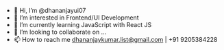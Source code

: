 - 👋 Hi, I’m @dhananjayui07
- 👀 I’m interested in Frontend/UI Development
- 🌱 I’m currently learning JavaScript with React JS
- 💞️ I’m looking to collaborate on ...
- 📫 How to reach me dhananjaykumar.list@gmail.com | +91 9205384228

<!---
dhananjayui07/dhananjayui07 is a ✨ special ✨ repository because its `README.md` (this file) appears on your GitHub profile.
You can click the Preview link to take a look at your changes.
--->
